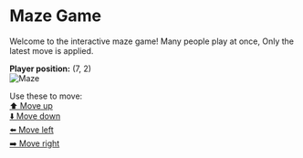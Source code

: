 # Maze Game  
Welcome to the interactive maze game! Many people play at once, Only the latest move is applied.

**Player position:** (7, 2)  
![Maze](https://github-maze-game.vercel.app/images/pos_7_2.png?t=1760625790522)

Use these to move:  
[⬆️ Move up](https://github-maze-game.vercel.app/move/7_2_w)  
[⬇️ Move down](https://github-maze-game.vercel.app/move/7_2_s)  
[⬅️ Move left](https://github-maze-game.vercel.app/move/7_2_a)  
[➡️ Move right](https://github-maze-game.vercel.app/move/7_2_d)
